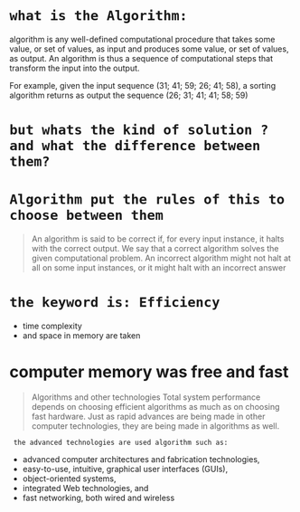 # `what is the Algorithm:`
algorithm is any well-defined computational procedure that takes
some value, or set of values, as input and produces some value, or set of values, as
output. An algorithm is thus a sequence of computational steps that transform the
input into the output.

For example, given the input sequence (31; 41; 59; 26; 41; 58), a sorting algorithm
returns as output the sequence (26; 31; 41; 41; 58; 59)

# `but whats the kind of solution ? and what the difference between them?`
#  `Algorithm put the rules of this to choose between them`

> An algorithm is said to be correct if, for every input instance, it halts with the
correct output. 
> We say that a correct algorithm solves the given computational
problem. An incorrect algorithm might not halt at all on some input instances, or it
might halt with an incorrect answer


# `the keyword is: Efficiency`
 - time complexity 
 - and space in memory are taken 

# computer memory was free and fast

> Algorithms and other technologies
> Total system performance depends on choosing efficient
> algorithms as much as on choosing fast hardware. Just as rapid advances are being
made in other computer technologies, 
they are being made in algorithms as well.

` the advanced technologies are used algorithm such as:`

- advanced computer architectures and fabrication technologies,
- easy-to-use, intuitive, graphical user interfaces (GUIs),
- object-oriented systems,
- integrated Web technologies, and
- fast networking, both wired and wireless






